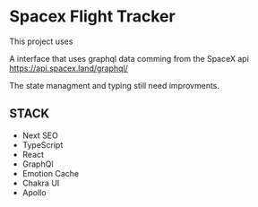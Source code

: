 # Spacex Flight Tracker
This project uses


A interface that uses graphql data comming from the SpaceX api
https://api.spacex.land/graphql/

The state managment and typing still need improvments.
## STACK

- Next SEO
- TypeScript
- React
- GraphQl
- Emotion Cache
- Chakra UI
- Apollo
